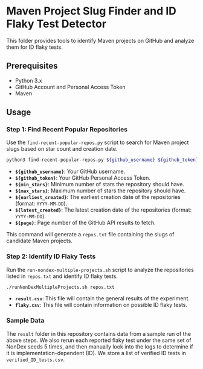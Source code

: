 # Maven Project Slug Finder and ID Flaky Test Detector

This folder provides tools to identify Maven projects on GitHub and analyze them for ID flaky tests.

## Prerequisites
- Python 3.x
- GitHub Account and Personal Access Token
- Maven

## Usage

### Step 1: Find Recent Popular Repositories

Use the `find-recent-popular-repos.py` script to search for Maven project slugs based on star count and creation date.

```bash
python3 find-recent-popular-repos.py ${github_username} ${github_token} ${min_stars} ${max_stars}, ${earliest_created}, ${latest_created}, ${page}
```

- **`${github_username}`**: Your GitHub username.
- **`${github_token}`**: Your GitHub Personal Access Token.
- **`${min_stars}`**: Minimum number of stars the repository should have.
- **`${max_stars}`**: Maximum number of stars the repository should have.
- **`${earliest_created}`**: The earliest creation date of the repositories (format: `YYYY-MM-DD`).
- **`${latest_created}`**: The latest creation date of the repositories (format: `YYYY-MM-DD`).
- **`${page}`**: Page number of the GitHub API results to fetch.

This command will generate a `repos.txt` file containing the slugs of candidate Maven projects.

### Step 2: Identify ID Flaky Tests

Run the `run-nondex-multiple-projects.sh` script to analyze the repositories listed in `repos.txt` and identify ID flaky tests.

```bash
./runNonDexMultipleProjects.sh repos.txt
```

- **`result.csv`**: This file will contain the general results of the experiment.
- **`flaky.csv`**: This file will contain information on possible ID flaky tests.

### Sample Data

The `result` folder in this repository contains data from a sample run of the above steps. We also rerun each reported flaky test under the same set of NonDex seeds 5 times, and then manually look into the logs to determine if it is implementation-dependent (ID). We store a list of verified ID tests in `verified_ID_tests.csv`.
